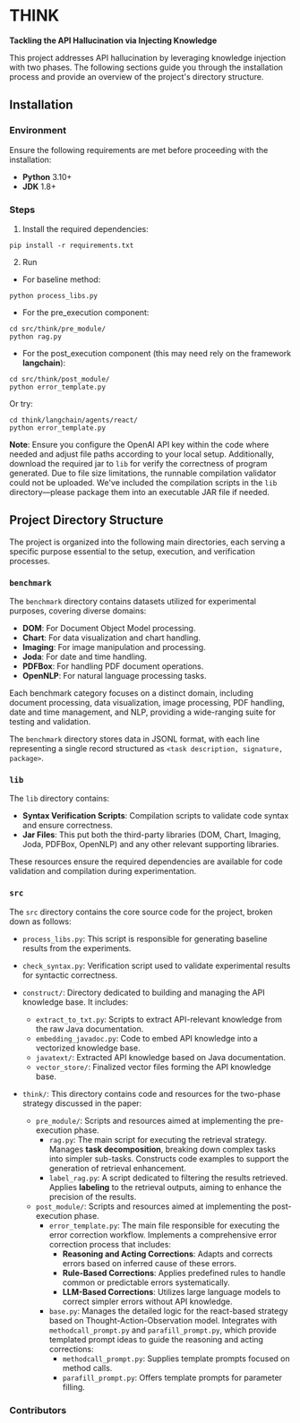 # THINK

**Tackling the API Hallucination via Injecting Knowledge**

This project addresses API hallucination by leveraging knowledge injection with two phases. The following sections guide you through the installation process and provide an overview of the project's directory structure.

## Installation

### Environment

Ensure the following requirements are met before proceeding with the installation:
- **Python** 3.10+
- **JDK** 1.8+

### Steps
1. Install the required dependencies:
```
pip install -r requirements.txt
```
2. Run
- For baseline method:
```
python process_libs.py
```
- For the pre_execution component:
```
cd src/think/pre_module/
python rag.py
```
- For the post_execution component (this may need rely on the framework **langchain**):
```
cd src/think/post_module/
python error_template.py
```
Or try:
```
cd think/langchain/agents/react/
python error_template.py
```
**Note**: Ensure you configure the OpenAI API key within the code where needed and adjust file paths according to your local setup. Additionally, download the required jar to `lib` for verify the correctness of program generated.
Due to file size limitations, the runnable compilation validator could not be uploaded. We've included the compilation scripts in the `lib` directory—please package them into an executable JAR file if needed.



## Project Directory Structure

The project is organized into the following main directories, each serving a specific purpose essential to the setup, execution, and verification processes.

### `benchmark`

The `benchmark` directory contains datasets utilized for experimental purposes, covering diverse domains:

- **DOM**: For Document Object Model processing.
- **Chart**: For data visualization and chart handling.
- **Imaging**: For image manipulation and processing.
- **Joda**: For date and time handling.
- **PDFBox**: For handling PDF document operations.
- **OpenNLP**: For natural language processing tasks.

Each benchmark category focuses on a distinct domain, including document processing, data visualization, image processing, PDF handling, date and time management, and NLP, providing a wide-ranging suite for testing and validation.

The `benchmark` directory stores data in JSONL format, with each line representing a single record structured as `<task description, signature, package>`.

### `lib`

The `lib` directory contains:

- **Syntax Verification Scripts**: Compilation scripts to validate code syntax and ensure correctness.
- **Jar Files**: This put both the third-party libraries (DOM, Chart, Imaging, Joda, PDFBox, OpenNLP) and any other relevant supporting libraries.

These resources ensure the required dependencies are available for code validation and compilation during experimentation.

### `src`

The `src` directory contains the core source code for the project, broken down as follows:

- `process_libs.py`: This script is responsible for generating baseline results from the experiments.
- `check_syntax.py`: Verification script used to validate experimental results for syntactic correctness.
- `construct/`: Directory dedicated to building and managing the API knowledge base. It includes:
    - `extract_to_txt.py`: Scripts to extract API-relevant knowledge from the raw Java documentation.
    - `embedding_javadoc.py`: Code to embed API knowledge into a vectorized knowledge base.
    - `javatext/`: Extracted API knowledge based on Java documentation.
    - `vector_store/`: Finalized vector files forming the API knowledge base.
      
- `think/`: This directory contains code and resources for the two-phase strategy discussed in the paper:
    - `pre_module/`: Scripts and resources aimed at implementing the pre-execution phase.
        - `rag.py`: The main script for executing the retrieval strategy. Manages **task decomposition**, breaking down complex tasks into simpler sub-tasks. Constructs code examples to support the generation of retrieval enhancement.
        - `label_rag.py`: A script dedicated to filtering the results retrieved. Applies **labeling** to the retrieval outputs, aiming to enhance the precision of the results.
    - `post_module/`: Scripts and resources aimed at implementing the post-execution phase.
        - `error_template.py`: The main file responsible for executing the error correction workflow. Implements a comprehensive error correction process that includes:
            - **Reasoning and Acting Corrections**: Adapts and corrects errors based on inferred cause of these errors.
            - **Rule-Based Corrections**: Applies predefined rules to handle common or predictable errors systematically.
            - **LLM-Based Corrections**: Utilizes large language models to correct simpler errors without API knowledge.        
        - `base.py`: Manages the detailed logic for the react-based strategy based on Thought-Action-Observation model. Integrates with `methodcall_prompt.py` and `parafill_prompt.py`, which provide templated prompt ideas to guide the reasoning and acting corrections:
            - `methodcall_prompt.py`: Supplies template prompts focused on method calls.
            - `parafill_prompt.py`: Offers template prompts for parameter filling.

 ### Contributors
